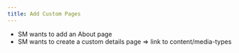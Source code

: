 ```yaml
---
title: Add Custom Pages
---
```


- SM wants to add an About page
- SM wants to create a custom details page => link to content/media-types
